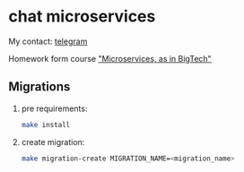 # chat microservices

My contact: [telegram](https://t.me/cs_and_dev)

Homework form course ["Microservices, as in BigTech"](https://olezhek28.courses/)

## Migrations
1) pre requirements:
    ```bash
    make install
    ```
2) create migration:
    ```bash
    make migration-create MIGRATION_NAME=<migration_name>
    ```